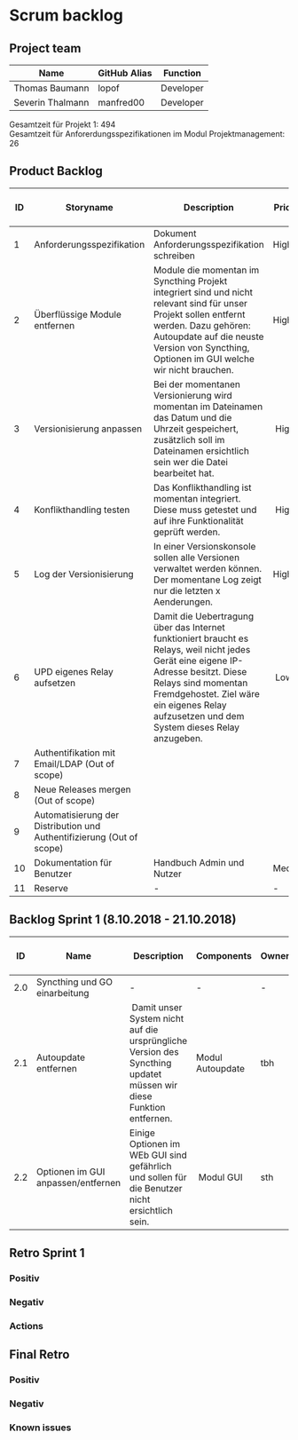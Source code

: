 # Scrum backlog
## Project team
Name | GitHub Alias | Function
--- | --- | --- 
Thomas Baumann | lopof | Developer
Severin Thalmann | manfred00 | Developer

Gesamtzeit für Projekt 1: 494 <br>
Gesamtzeit für Anforerdungsspezifikationen im Modul Projektmanagement: 26

## Product Backlog
ID | Storyname | Description | Priority | Effort plan original | Effort plan updated | Effort acutal | Status
--- | --- | --- | --- | --- | --- | --- | ---
1 | Anforderungsspezifikation | Dokument Anforderungsspezifikation schreiben | High | 26 | - | - | Open
2 | Überflüssige Module entfernen | Module die momentan im Syncthing Projekt integriert sind und nicht relevant sind für unser Projekt sollen entfernt werden. Dazu gehören: Autoupdate auf die neuste Version von Syncthing, Optionen im GUI welche wir nicht brauchen. | High |140 | - | - | Open
3 | Versionisierung anpassen | Bei der momentanen Versionierung wird momentan im Dateinamen das Datum und die Uhrzeit gespeichert, zusätzlich soll im Dateinamen ersichtlich sein wer die Datei bearbeitet hat. | High | 100 | - | - | Open
4 | Konflikthandling testen | Das Konflikthandling ist momentan integriert. Diese muss getestet und auf ihre Funktionalität geprüft werden. | High | 10 | - | - | Open
5 | Log der Versionisierung | In einer Versionskonsole sollen alle Versionen verwaltet werden können. Der momentane Log zeigt nur die letzten x Aenderungen. | High | 110 | – | – | Open
6 | UPD eigenes Relay aufsetzen | Damit die Uebertragung über das Internet funktioniert braucht es Relays, weil nicht jedes Gerät eine eigene IP-Adresse besitzt. Diese Relays sind momentan Fremdgehostet. Ziel wäre ein eigenes Relay aufzusetzen und dem System dieses Relay anzugeben. | Low | 35 | - | - | Open
7 | Authentifikation mit Email/LDAP (Out of scope)
8 | Neue Releases mergen (Out of scope)
9 | Automatisierung der Distribution und Authentifizierung (Out of scope)
10 | Dokumentation für Benutzer | Handbuch Admin und Nutzer | Medium | 10 | - | - | Open
11 | Reserve | - | - | 89 | - | - | Open



## Backlog Sprint 1 (8.10.2018 - 21.10.2018)
ID | Name | Description | Components | Owner | Reviewer | Priority | Effort plan original | Effort plan updated | Effort actual | Status
--- | --- | --- | --- | --- | --- | --- | --- | --- | --- | ---
2.0 | Syncthing und GO einarbeitung | - | - | - | - | High | 20 | - | - | Open
2.1 | Autoupdate entfernen | Damit unser System nicht auf die ursprüngliche Version des Syncthing updatet müssen wir diese Funktion entfernen. | Modul Autoupdate | tbh | sth | High | 20 | - | - | Open
2.2 | Optionen im GUI anpassen/entfernen | Einige Optionen im WEb GUI sind gefährlich und sollen für die Benutzer nicht ersichtlich sein. | Modul GUI | sth | tba| High | 20 | - | - | Open



## Retro Sprint 1
### Positiv

### Negativ

### Actions


## Final Retro
### Positiv

### Negativ

### Known issues

